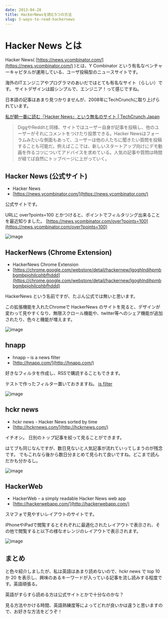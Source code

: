 ```yaml
---
date: 2013-04-28
title: HackerNewsを読む5つの方法
slug: 5-ways-to-read-hackernews
---
```


# Hacker News とは

Hacker News( [https://news.ycombinator.com/](https://news.ycombinator.com/) )とは、Y Combinator という有名なベンチャーキャピタルが運用している、ユーザ投稿型のニュースサイトです。

海外のITエンジニアやプログラマのあいだではとても有名なサイト（らしい）です。
サイトデザインは超シンプルで、エンジニア！って感じですね。

<!--more-->

日本語の記事はあまり見つかりませんが、2008年にTechCrunchに取り上げられています。

[私が朝一番に読む『Hacker News』という無名のサイト | TechCrunch Japan](http://jp.techcrunch.com/2008/03/11/little-known-hacker-news-is-my-first-read-every-morning/)

> DiggやRedditと同様、サイトではユーザー自身が記事を投稿し、他のユーザーがそれにコメントをつけたり投票できる。Hacker Newsはフォーラムみたいな側面もあって、ユーザーは他の人たちに聞きたい質問を投稿することも可能だ。例えばここでは、新しいスタートアップ向けにデモ動画を作るコツについてアドバイスを求めている。人気の記事や質問は時間が経てば自然にトップページに上がっていく。

## Hacker News (公式サイト)

* Hacker News
* [https://news.ycombinator.com/](https://news.ycombinator.com/)

公式サイトです。

URLに over?points=100 とかつけると、ポイントでフィルタリング出来ることを最近知りました。
[https://news.ycombinator.com/over?points=100](https://news.ycombinator.com/over?points=100)

![image](https://www.evernote.com/shard/s29/sh/a521981d-4386-460d-8d7a-dceed788f8dc/caafcfee27ba8816f137f633b0614dbe/deep/0/%E3%82%B9%E3%82%AF%E3%83%AA%E3%83%BC%E3%83%B3%E3%82%B7%E3%83%A7%E3%83%83%E3%83%88%202013/04/28%2021:55.png)


## HackerNews (Chrome Extension)

* HackerNews Chrome Extension
* [https://chrome.google.com/webstore/detail/hackernew/lgoghlndihpmbbgmbpjohilcphbfhddd](https://chrome.google.com/webstore/detail/hackernew/lgoghlndihpmbbgmbpjohilcphbfhddd)

HackerNews という名前ですが、たぶん公式では無いと思います。

この拡張機能を入れたChromeで HackerNews のサイトを見ると、デザインが変わって見やすくなり、無限スクロール機能や、twitter等へのシェア機能が追加されたり、色々と機能が増えます。

![image](https://www.evernote.com/shard/s29/sh/fdcc1abe-059c-4280-baf9-09cc9d289ba2/2622d6f72393eb171257f96a1319d771/deep/0/%E3%82%B9%E3%82%AF%E3%83%AA%E3%83%BC%E3%83%B3%E3%82%B7%E3%83%A7%E3%83%83%E3%83%88%202013/04/28%2022:03.png)

## hnapp

* hnapp – is a news filter
* [http://hnapp.com/](http://hnapp.com/)

好きなフィルタを作成し、RSSで購読することもできます。

テストで作ったフィルター置いておきますね。 [js filter](http://hnapp.com/filter/1cae3080ece8e84d7cc546a4eaa85752)

![image](https://www.evernote.com/shard/s29/sh/1596475a-a508-4510-92cc-d9416bb3653d/0f8f806046e50b5f12a119c94b115d6a/deep/0/%E3%82%B9%E3%82%AF%E3%83%AA%E3%83%BC%E3%83%B3%E3%82%B7%E3%83%A7%E3%83%83%E3%83%88%202013/04/28%2022:11.png)



## hckr news

* hckr news - Hacker News sorted by time
* [http://hckrnews.com/](http://hckrnews.com/)

イチオシ。
日別のトップ記事を絞って見ることができます。

はてブも同じなんですが、数日見ないと人気記事が流れていってしまうのが残念です。
でもこれなら後から数日分まとめて見られて良いですね。どこまで読んだかも分かるし。

![image](https://www.evernote.com/shard/s29/sh/ed59b276-d4ab-40c9-b937-18e73f7c832c/21f37bf80ff840a26c0f42851b9659d3/deep/0/%E3%82%B9%E3%82%AF%E3%83%AA%E3%83%BC%E3%83%B3%E3%82%B7%E3%83%A7%E3%83%83%E3%83%88%202013/04/28%2022:27.png)


## HackerWeb

* HackerWeb – a simply readable Hacker News web app
* [http://hackerwebapp.com/](http://hackerwebapp.com/)

スマフォで見やすいレイアウトのサイトです。

iPhoneやiPadで閲覧するとそれぞれに最適化されたレイアウトで表示され、その他で閲覧すると以下の様なオレンジのレイアウトで表示されます。

![image](https://www.evernote.com/shard/s29/sh/66a8b2a9-9f06-48a1-8c77-cb09b242b2df/2eb50b523dd72d4859e6d7e35e930989/deep/0/%E3%82%B9%E3%82%AF%E3%83%AA%E3%83%BC%E3%83%B3%E3%82%B7%E3%83%A7%E3%83%83%E3%83%88%202013/04/28%2022:22.png)


## まとめ

と色々紹介しましたが、私は英語はあまり読めないので、hckr news で top 10 か 20 を表示し、興味のあるキーワードが入っている記事を流し読みする程度です。英語頑張る。

英語がすらすら読める方は公式サイトとかで十分なのかな？

見る方法やかける時間、英語熟練度等によってどれが良いかは違うと思いますので、お好きな方法をどうぞ！




